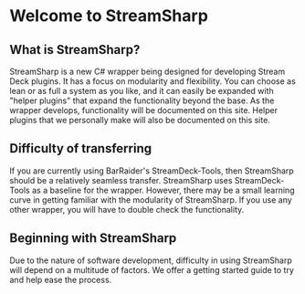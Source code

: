 # Welcome to StreamSharp

## What is StreamSharp?
StreamSharp is a new C# wrapper being designed for developing Stream Deck plugins. It has a focus on modularity and flexibility. You can choose as lean or as full a system as you like, and it can easily be expanded with "helper plugins" that expand the functionality beyond the base. As the wrapper develops, functionality will be documented on this site. Helper plugins that we personally make will also be documented on this site.

## Difficulty of transferring
If you are currently using BarRaider's StreamDeck-Tools, then StreamSharp should be a relatively seamless transfer. StreamSharp uses StreamDeck-Tools as a baseline for the wrapper. However, there may be a small learning curve in getting familiar with the modularity of StreamSharp. If you use any other wrapper, you will have to double check the functionality.

## Beginning with StreamSharp
Due to the nature of software development, difficulty in using StreamSharp will depend on a multitude of factors. We offer a getting started guide to try and help ease the process.